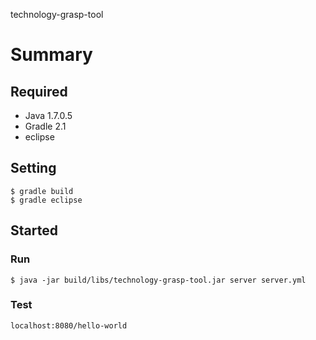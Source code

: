 technology-grasp-tool

# Summary

## Required

* Java 1.7.0.5
* Gradle 2.1
* eclipse

## Setting

```
$ gradle build
$ gradle eclipse
```

## Started

### Run

```
$ java -jar build/libs/technology-grasp-tool.jar server server.yml
```

### Test

```
localhost:8080/hello-world
```
